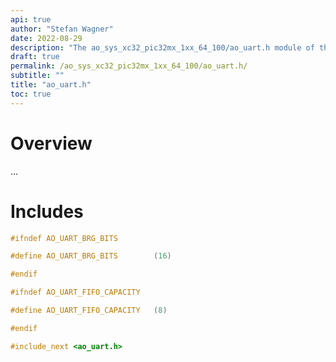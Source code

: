 ```yaml
---
api: true
author: "Stefan Wagner"
date: 2022-08-29
description: "The ao_sys_xc32_pic32mx_1xx_64_100/ao_uart.h module of the ao real-time operating system."
draft: true
permalink: /ao_sys_xc32_pic32mx_1xx_64_100/ao_uart.h/ 
subtitle: ""
title: "ao_uart.h"
toc: true
---
```


# Overview

...

# Includes

```c
#ifndef AO_UART_BRG_BITS

#define AO_UART_BRG_BITS        (16)

#endif

#ifndef AO_UART_FIFO_CAPACITY

#define AO_UART_FIFO_CAPACITY   (8)

#endif

#include_next <ao_uart.h>

```
